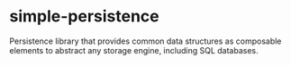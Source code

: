 # simple-persistence
Persistence library that provides common data structures as composable elements to abstract any storage engine, including SQL databases.
